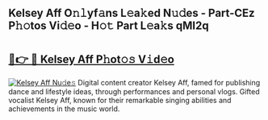 ## Kelsey Aff O𝚗𝚕yf𝚊ns L𝚎a𝚔ed N𝚞𝚍es - Part-CEz P𝚑𝚘tos Vi𝚍𝚎o - H𝚘𝚝 Part L𝚎a𝚔s qMI2q

# <h2><a href="http://kfan7c.oniu.top/?m=Kelsey+Aff">🔗👉 🔴 Kelsey Aff P𝚑ot𝚘𝚜 V𝚒d𝚎o</a></h2>

[![Kelsey Aff Nu𝚍e𝚜](https://i.imgur.com/0qMVB7G.gif)](http://kfan7c.oniu.top/?m=Kelsey+Aff)
Digital content creator Kelsey Aff, famed for publishing dance and lifestyle ideas, through performances and personal vlogs. Gifted vocalist Kelsey Aff, known for their remarkable singing abilities and achievements in the music world.  
